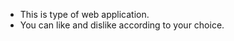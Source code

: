 <ul>
<li>
  This is type of web application.
</li>
  <li>
You can like and dislike according to your choice.
    
  </li>

  
</ul>
